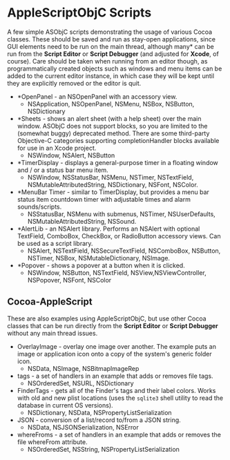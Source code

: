 # AppleScriptObjC Scripts

A few simple ASObjC scripts demonstrating the usage of various Cocoa classes.  These should be saved and run as stay-open applications, since GUI elements need to be run on the main thread, although many* can be run from the **Script Editor** or **Script Debugger** (and adjusted for **Xcode**, of course).  Care should be taken when running from an editor though, as programmatically created objects such as windows and menu items can be added to the current editor instance, in which case they will be kept until they are explicitly removed or the editor is quit.


* *OpenPanel - an NSOpenPanel with an accessory view.
	* NSApplication, NSOpenPanel, NSMenu, NSBox, NSButton, NSDictionary
* *Sheets - shows an alert sheet (with a help sheet) over the main window.  ASObjC does not support blocks, so you are limited to the (somewhat buggy) deprecated method.  There are some third-party Objective-C categories supporting completionHandler blocks available for use in an Xcode project.
	* NSWindow, NSAlert, NSButton
* *TimerDisplay - displays a general-purpose timer in a floating window and / or a status bar menu item.
	* NSWindow, NSStatusBar, NSMenu, NSTimer, NSTextField, NSMutableAttributedString, NSDictionary, NSFont, NSColor.
* *MenuBar Timer - similar to TimerDisplay, but provides a menu bar status item countdown timer with adjustable times and alarm sounds/scripts.
    * NSStatusBar, NSMenu with submenus, NSTimer, NSUserDefaults, NSMutableAttributedString, NSSound.
* *AlertLib - an NSAlert library.  Performs an NSAlert with optional TextField, ComboBox, CheckBox, or RadioButton accessory views.  Can be used as a script library.
	* NSAlert, NSTextField, NSSecureTextField, NSComboBox, NSButton, NSTimer, NSBox, NSMutableDictionary, NSImage.
* *Popover - shows a popover at a button when it is clicked.
	* NSWindow, NSButton, NSTextField, NSView,NSViewController, NSPopover, NSFont, NSColor

## Cocoa-AppleScript

These are also examples using AppleScriptObjC, but use other Cocoa classes that can be run directly from the **Script Editor** or **Script Debugger** without any main thread issues.  


* OverlayImage - overlay one image over another.  The example puts an image or application icon onto a copy of the system's generic folder icon.
	* NSData, NSImage, NSBitmapImageRep
* tags - a set of handlers in an example that adds or removes file tags.
	* NSOrderedSet, NSURL, NSDictionary
* FinderTags - gets all of the Finder's tags and their label colors.  Works with old and new plist locations (uses the `sqlite3` shell utility to read the database in current OS versions).
    * NSDictionary, NSData, NSPropertyListSerialization
* JSON - conversion of a list/record to/from a JSON string.
    * NSData, NSJSONSerialization, NSError
* whereFroms - a set of handlers in an example that adds or removes the file whereFrom attribute.
	* NSOrderedSet, NSString, NSPropertyListSerialization

